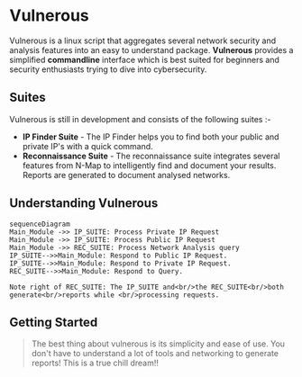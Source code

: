 # Vulnerous

Vulnerous is a linux script that aggregates several network security and analysis features into an easy to understand package. **Vulnerous** provides a simplified **commandline** interface which is best suited for beginners and security enthusiasts trying to dive into cybersecurity.


## Suites

Vulnerous is still in development and consists of the following suites :-

- **IP Finder Suite** - The IP Finder helps you to find both your public and private IP's with a quick command.
- **Reconnaissance Suite** - The reconnaissance suite integrates several features from N-Map to intelligently find and document your results. Reports are generated to document analysed networks.

## Understanding Vulnerous
```mermaid
sequenceDiagram
Main_Module ->> IP_SUITE: Process Private IP Request
Main_Module ->> IP_SUITE: Process Public IP Request
Main_Module ->> REC_SUITE: Process Network Analysis query
IP_SUITE-->>Main_Module: Respond to Public IP Request.
IP_SUITE-->>Main_Module: Respond to Private IP Request.
REC_SUITE-->>Main_Module: Respond to Query.

Note right of REC_SUITE: The IP_SUITE and<br/>the REC_SUITE<br/>both generate<br/>reports while <br/>processing requests.
```
## Getting Started
> The best thing about vulnerous is its simplicity and ease of use. You don't have to understand a lot of tools and networking to generate reports! This is a true chill dream!!

